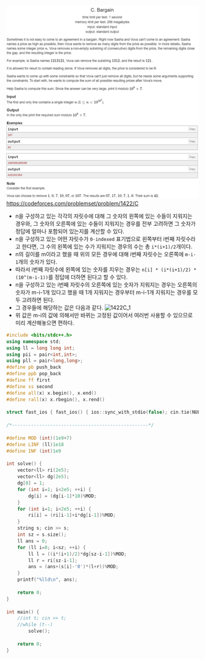 ![이미지](../images/codeforces.com_contest_1422_problem_C.png)
https://codeforces.com/problemset/problem/1422/C


* n을 구성하고 있는 각각의 자릿수에 대해 그 숫자의 왼쪽에 있는 수들이 지워지는 경우와, 그 숫자의 오른쪽에 있는 수들이 지워지는 경우를 전부 고려하면 그 숫자가 정답에 얼마나 포함되어 있는지를 계산할 수 있다.
* n을 구성하고 있는 어떤 자릿수가 `0-indexed` 표기법으로 왼쪽부터 i번째 자릿수라고 한다면, 그 수의 왼쪽에 있는 수가 지워지는 경우의 수는 총 `i*(i+1)/2`개이다.
* n의 길이를 m이라고 했을 때 위의 모든 경우에 대해 i번째 자릿수는 오른쪽에 `m-i-1`개의 숫자가 있다.
* 따라서 i번째 자릿수에 왼쪽에 있는 숫자를 지우는 경우는 `n[i] * (i*(i+1)/2) * (10^(m-i-1))`를 정답에 더하면 된다고 할 수 있다.
* n을 구성하고 있는 i번째 자릿수의 오른쪽에 있는 숫자가 지워지는 경우는 오른쪽의 숫자가 m-i-1개 있다고 했을 때 1개 지워지는 경우부터 m-i-1개 지워지는 경우를 모두 고려하면 된다.
* 그 경우들에 해당하는 값은 다음과 같다.
![1422C_1](../images/1422C_1)
* 위 값은 m-i의 값에 의해서만 바뀌는 고정된 값이어서 여러번 사용할 수 있으므로 미리 계산해놓으면 편하다.

```cpp
#include <bits/stdc++.h>
using namespace std;
using ll = long long int;
using pii = pair<int,int>;
using pll = pair<long,long>;
#define pb push_back
#define ppb pop_back
#define ff first
#define ss second
#define all(x) x.begin(), x.end()
#define rall(x) x.rbegin(), x.rend()

struct fast_ios { fast_ios() { ios::sync_with_stdio(false); cin.tie(NULL); } } fast_ios_;

/*--------------------------------------------------*/

#define MOD (int)(1e9+7)
#define LINF (ll)1e18
#define INF (int)1e9

int solve() {
	vector<ll> ri(2e5);
	vector<ll> dg(2e5);
	dg[0] = 1;
	for (int i=1; i<2e5; ++i) {
		dg[i] = (dg[i-1]*10)%MOD;
	}
	for (int i=1; i<2e5; ++i) {
		ri[i] = (ri[i-1]+i*dg[i-1])%MOD;
	}
	string s; cin >> s;
	int sz = s.size();
	ll ans = 0;
	for (ll i=0; i<sz; ++i) {
		ll l = ((i*(i+1)/2)*dg[sz-i-1])%MOD;
		ll r = ri[sz-i-1];
		ans = (ans+(s[i]-'0')*(l+r))%MOD;
	}
	printf("%lld\n", ans);

	return 0;
}

int main() {
	//int t; cin >> t;
	//while (t--)
		solve();

	return 0;
}
```